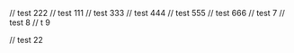 // test 222
// test 111
// test 333
// test 444
// test 555
// test 666
// test 7
// test 8
// t 9

// test 22